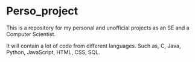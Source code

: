 # Perso_project 
This is a repository for my personal and unofficial projects 
as an SE and a Computer Scientist. 

It will contain a lot of code from different languages.
Such as, C, Java, Python, JavaScript, HTML, CSS, SQL.
